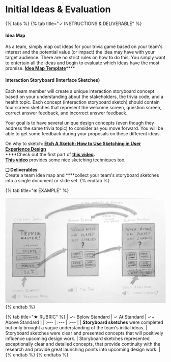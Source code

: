 # Initial Ideas & Evaluation

{% tabs %}
{% tab title="✓  INSTRUCTIONS & DELIVERABLE" %}
#### Idea Map

As a team, simply map out ideas for your trivia game based on your team's interest and the potential value \(or impact\) the idea may have with your target audience. There are no strict rules on how to do this. You simply want to entertain all the ideas and begin to evaluate which ideas have the most promise. [**Idea Map Template**](https://docs.google.com/drawings/d/1GgfjGPcJrnFnKk6FPTni_F32g2MlhxaJXBVnca0Lrq0/edit?usp=sharing)\*\*\*\*

#### Interaction Storyboard \(Interface Sketches\)

Each team member will create a unique interaction storyboard concept based on your understanding about the stakeholders, the trivia code, and a health topic. Each concept \(interaction storyboard sketch\) should contain four screen sketches that represent the welcome screen, question screen, correct answer feedback, and incorrect answer feedback.

Your goal is to have several unique design concepts \(even though they address the same trivia topic\) to consider as you move forward. You will be able to get some feedback during your proposals on these different ideas.

On why to sketch: [**Etch A Sketch: How to Use Sketching in User Experience Design**](https://www.interaction-design.org/literature/article/etch-a-sketch-how-to-use-sketching-in-user-experience-design)  
****Check out the first part of [**this video**](https://www.youtube.com/watch?v=LskLyDOSfAc)**.**  
[**This video**](https://www.youtube.com/watch?v=MwidSAlbEB8) provides some nice sketching techniques too.

**❏ Deliverables**  
Create a team idea map and ****collect your team's storyboard sketches into a single document or slide set.
{% endtab %}

{% tab title="⦿ EXAMPLE" %}


![](../../.gitbook/assets/interface-storyboard-example%20%281%29.jpg)
{% endtab %}

{% tab title="★  RUBRIC" %}
| ✓-  Below Standard | ✓  At Standard | ✓+  Above Standard |
| :--- | :--- | :--- |
| **Storyboard sketches** were completed but only brought a vague understanding of the team's initial ideas. | Storyboard sketches were clear and presented concepts that will positively influence upcoming design work. | Storyboard sketches represented exceptionally clear and detailed concepts, that provide continuity with the research and provide great launching points into upcoming design work. |
{% endtab %}
{% endtabs %}

